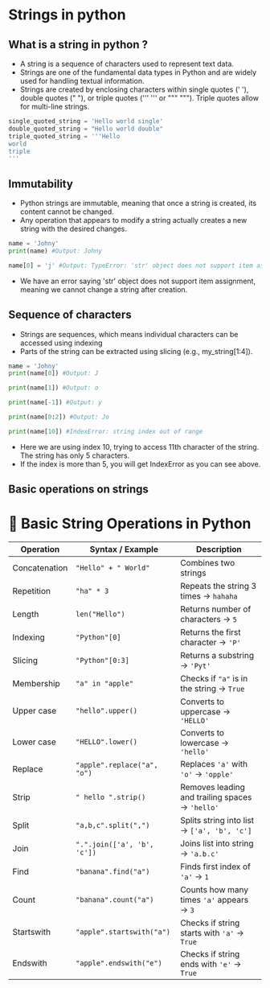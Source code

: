 # Strings in python

## What is a string in python ?
*  A string is a sequence of characters used to represent text data.
* Strings are one of the fundamental data types in Python and are widely used for handling textual information.
* Strings are created by enclosing characters within single quotes (' '), double quotes (" "), or triple quotes (''' ''' or """ """). Triple quotes allow for multi-line strings.

```py
single_quoted_string = 'Hello world single'
double_quoted_string = "Hello world double"
triple_quoted_string = '''Hello
world
triple
'''
```

## Immutability
* Python strings are immutable, meaning that once a string is created, its content cannot be changed.
* Any operation that appears to modify a string actually creates a new string with the desired changes.

```py
name = 'Johny'
print(name) #Output: Johny

name[0] = 'j' #Output: TypeError: 'str' object does not support item assignment 
```
* We have an error saying 'str' object does not support item assignment, meaning we cannot change a string after creation.

## Sequence of characters
* Strings are sequences, which means individual characters can be accessed using indexing
* Parts of the string can be extracted using slicing (e.g., my_string[1:4]).
```py
name = 'Johny'
print(name[0]) #Output: J

print(name[1]) #Output: o

print(name[-1]) #Output: y

print(name[0:2]) #Output: Jo

print(name[10]) #IndexError: string index out of range
```
* Here we are using index 10, trying to access 11th character of the string. The string has only 5 characters.
* If the index is more than 5, you will get IndexError as you can see above.

## Basic operations on strings
# 🧰 Basic String Operations in Python

| Operation           | Syntax / Example                      | Description                                             |
|---------------------|----------------------------------------|---------------------------------------------------------|
| Concatenation        | `"Hello" + " World"`                   | Combines two strings                                    |
| Repetition           | `"ha" * 3`                             | Repeats the string 3 times → `hahaha`                  |
| Length               | `len("Hello")`                         | Returns number of characters → `5`                     |
| Indexing             | `"Python"[0]`                          | Returns the first character → `'P'`                    |
| Slicing              | `"Python"[0:3]`                        | Returns a substring → `'Pyt'`                          |
| Membership           | `"a" in "apple"`                       | Checks if `"a"` is in the string → `True`              |
| Upper case           | `"hello".upper()`                      | Converts to uppercase → `'HELLO'`                      |
| Lower case           | `"HELLO".lower()`                      | Converts to lowercase → `'hello'`                      |
| Replace              | `"apple".replace("a", "o")`            | Replaces `'a'` with `'o'` → `'opple'`                  |
| Strip                | `" hello ".strip()`                    | Removes leading and trailing spaces → `'hello'`        |
| Split                | `"a,b,c".split(",")`                   | Splits string into list → `['a', 'b', 'c']`            |
| Join                 | `".".join(['a', 'b', 'c'])`            | Joins list into string → `'a.b.c'`                     |
| Find                 | `"banana".find("a")`                   | Finds first index of `'a'` → `1`                       |
| Count                | `"banana".count("a")`                  | Counts how many times `'a'` appears → `3`              |
| Startswith           | `"apple".startswith("a")`             | Checks if string starts with `'a'` → `True`            |
| Endswith             | `"apple".endswith("e")`               | Checks if string ends with `'e'` → `True`              |

